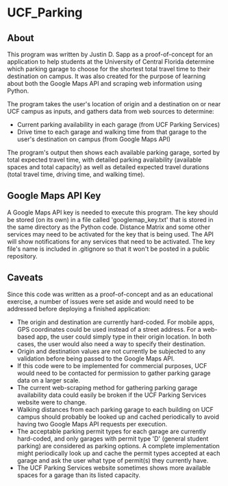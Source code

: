 # UCF_Parking

## About
This program was written by Justin D. Sapp as a proof-of-concept for an application to help students at the University of Central Florida determine which parking garage to choose for the shortest total travel time to their destination on campus. It was also created for the purpose of learning about both the Google Maps API and scraping web information using Python.

The program takes the user's location of origin and a destination on or near UCF campus as inputs, and gathers data from web sources to determine:

  - Current parking availability in each garage (from UCF Parking Services)
  - Drive time to each garage and walking time from that garage to the user's destination on campus (from Google Maps API)

The program's output then shows each available parking garage, sorted by total expected travel time, with detailed parking availability (available spaces and total capacity) as well as detailed expected travel durations (total travel time, driving time, and walking time).

## Google Maps API Key
A Google Maps API key is needed to execute this program. The key should be stored (on its own) in a file called 'googlemap_key.txt' that is stored in the same directory as the Python code. Distance Matrix and some other services may need to be activated for the key that is being used. The API will show notifications for any services that need to be activated. The key file's name is included in .gitignore so that it won't be posted in a public repository.

## Caveats
Since this code was written as a proof-of-concept and as an educational exercise, a number of issues were set aside and would need to be addressed before deploying a finished application:
- The origin and destination are currently hard-coded. For mobile apps, GPS coordinates could be used instead of a street address. For a web-based app, the user could simply type in their origin location. In both cases, the user would also need a way to specify their destination.
- Origin and destination values are not currently be subjected to any validation before being passed to the Google Maps API.
- If this code were to be implemented for commercial purposes, UCF would need to be contacted for permission to gather parking garage data on a larger scale.
- The current web-scraping method for gathering parking garage availability data could easily be broken if the UCF Parking Services website were to change.
- Walking distances from each parking garage to each building on UCF campus should probably be looked up and cached periodically to avoid having two Google Maps API requests per execution.
- The acceptable parking permit types for each garage are currently hard-coded, and only garages with permit type 'D' (general student parking) are considered as parking options. A complete implementation might periodically look up and cache the permit types accepted at each garage and ask the user what type of permit(s) they currently have.
- The UCF Parking Services website sometimes shows more available spaces for a garage than its listed capacity.
